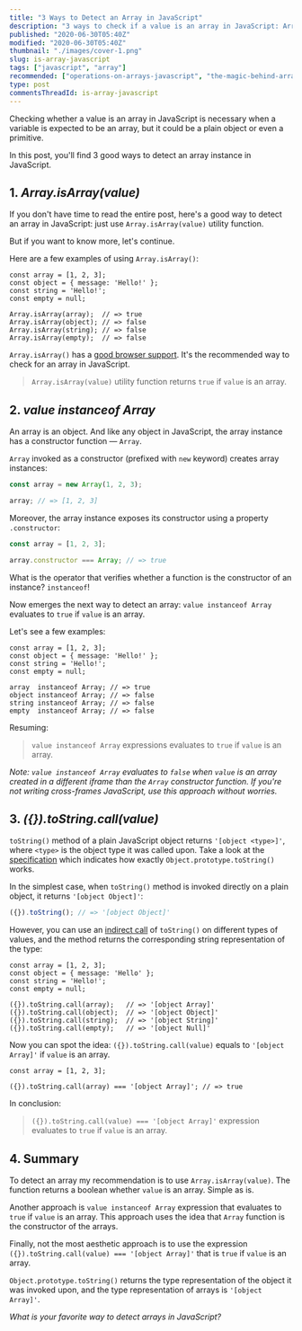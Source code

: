 ```yaml
---
title: "3 Ways to Detect an Array in JavaScript"
description: "3 ways to check if a value is an array in JavaScript: Array.isArray(), instanceof Array and toString() === '[object Array]'."
published: "2020-06-30T05:40Z"
modified: "2020-06-30T05:40Z"
thumbnail: "./images/cover-1.png"
slug: is-array-javascript
tags: ["javascript", "array"]
recommended: ["operations-on-arrays-javascript", "the-magic-behind-array-length-property"]
type: post
commentsThreadId: is-array-javascript
---
```


Checking whether a value is an array in JavaScript is necessary when a variable is expected to be an array,
but it could be a plain object or even a primitive.  

In this post, you'll find 3 good ways to detect an array instance in JavaScript.

## 1. *Array.isArray(value)*

If you don't have time to read the entire post, here's a good way to detect an array in JavaScript: just use `Array.isArray(value)` utility function.  

But if you want to know more, let's continue.  

Here are a few examples of using `Array.isArray()`:

```javascript{6}
const array = [1, 2, 3];
const object = { message: 'Hello!' };
const string = 'Hello!';
const empty = null;

Array.isArray(array);  // => true
Array.isArray(object); // => false
Array.isArray(string); // => false
Array.isArray(empty);  // => false
```

`Array.isArray()` has a [good browser support](https://caniuse.com/#search=isArray). It's the recommended way to check
for an array in JavaScript.  

> `Array.isArray(value)` utility function returns `true` if `value` is an array.  

## 2. *value instanceof Array*

An array is an object. And like any object in JavaScript, the array instance has a constructor function &mdash; `Array`.  

`Array` invoked as a constructor (prefixed with `new` keyword) creates array instances:   

```javascript
const array = new Array(1, 2, 3);

array; // => [1, 2, 3]
```

Moreover, the array instance exposes its constructor using a property `.constructor`:

```javascript
const array = [1, 2, 3];

array.constructor === Array; // => true
```

What is the operator that verifies whether a function is the constructor of an instance? `instanceof`!  

Now emerges the next way to detect an array: `value instanceof Array` evaluates to `true` if `value` is an array.  

Let's see a few examples:

```javascript{6}
const array = [1, 2, 3];
const object = { message: 'Hello!' };
const string = 'Hello!';
const empty = null;

array  instanceof Array; // => true
object instanceof Array; // => false
string instanceof Array; // => false
empty  instanceof Array; // => false
```

Resuming:  

> `value instanceof Array` expressions evaluates to `true` if `value` is an array.  

*Note: `value instanceof Array` evaluates to `false` when `value` is an array created in a different iframe than the `Array` constructor function. If you're not writing cross-frames JavaScript, use this approach without worries.*  

## 3. *({}).toString.call(value)*

`toString()` method of a plain JavaScript object returns `'[object <type>]'`, where `<type>` is the object type it was called upon. Take a look at the [specification](http://www.ecma-international.org/ecma-262/6.0/#sec-object.prototype.tostring) which indicates how exactly `Object.prototype.toString()` works.  

In the simplest case, when `toString()` method is invoked directly on a plain object, it returns `'[object Object]'`:

```javascript
({}).toString(); // => '[object Object]'
```

However, you can use an [indirect call](/gentle-explanation-of-this-in-javascript/#5-indirect-invocation) of `toString()` on different types of values, and the method returns the corresponding string representation of the type:

```javascript{6}
const array = [1, 2, 3];
const object = { message: 'Hello' };
const string = 'Hello!';
const empty = null;

({}).toString.call(array);   // => '[object Array]'
({}).toString.call(object);  // => '[object Object]'
({}).toString.call(string);  // => '[object String]'
({}).toString.call(empty);   // => '[object Null]'
```

Now you can spot the idea: `({}).toString.call(value)` equals to `'[object Array]'` if `value` is an array.  

```javascript{3}
const array = [1, 2, 3];

({}).toString.call(array) === '[object Array]'; // => true
```

In conclusion:

> `({}).toString.call(value) === '[object Array]'` expression evaluates to `true` if `value` is an array.

## 4. Summary

To detect an array my recommendation is to use `Array.isArray(value)`. The function returns a boolean whether `value` is an array. Simple as is. 

Another approach is `value instanceof Array` expression that evaluates to `true` if `value` is an array. This approach uses the idea that `Array` function is the constructor of the arrays.  

Finally, not the most aesthetic approach is to use the expression `({}).toString.call(value) === '[object Array]'` that is `true` if `value` is an array. 

`Object.prototype.toString()` returns the type representation of the object it was invoked upon, and the type representation of arrays is `'[object Array]'`.

*What is your favorite way to detect arrays in JavaScript?*
